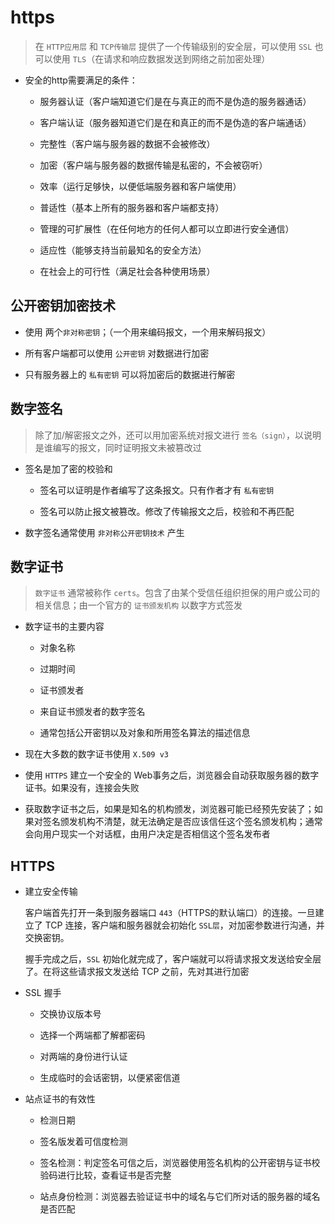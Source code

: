 # https

> 在 `HTTP应用层` 和 `TCP传输层` 提供了一个传输级别的安全层，可以使用 `SSL` 也可以使用 `TLS`（在请求和响应数据发送到网络之前加密处理）

- 安全的http需要满足的条件：

  - 服务器认证（客户端知道它们是在与真正的而不是伪造的服务器通话）

  - 客户端认证（服务器知道它们是在和真正的而不是伪造的客户端通话）

  - 完整性（客户端与服务器的数据不会被修改）

  - 加密（客户端与服务器的数据传输是私密的，不会被窃听）

  - 效率（运行足够快，以便低端服务器和客户端使用）

  - 普适性（基本上所有的服务器和客户端都支持）

  - 管理的可扩展性（在任何地方的任何人都可以立即进行安全通信）

  - 适应性（能够支持当前最知名的安全方法）

  - 在社会上的可行性（满足社会各种使用场景）

## 公开密钥加密技术

- 使用 两个`非对称密钥`；（一个用来编码报文，一个用来解码报文）

- 所有客户端都可以使用 `公开密钥` 对数据进行加密

- 只有服务器上的 `私有密钥` 可以将加密后的数据进行解密

## 数字签名

> 除了加/解密报文之外，还可以用加密系统对报文进行 `签名（sign）`，以说明是谁编写的报文，同时证明报文未被篡改过

- 签名是加了密的校验和

  - 签名可以证明是作者编写了这条报文。只有作者才有 `私有密钥`

  - 签名可以防止报文被篡改。修改了传输报文之后，校验和不再匹配

- 数字签名通常使用 `非对称公开密钥技术` 产生

## 数字证书

> `数字证书` 通常被称作 `certs`。包含了由某个受信任组织担保的用户或公司的相关信息；由一个官方的 `证书颁发机构` 以数字方式签发

- 数字证书的主要内容

  - 对象名称

  - 过期时间

  - 证书颁发者

  - 来自证书颁发者的数字签名

  - 通常包括公开密钥以及对象和所用签名算法的描述信息

- 现在大多数的数字证书使用 `X.509 v3`

- 使用 `HTTPS` 建立一个安全的 Web事务之后，浏览器会自动获取服务器的数字证书。如果没有，连接会失败

- 获取数字证书之后，如果是知名的机构颁发，浏览器可能已经预先安装了；如果对签名颁发机构不清楚，就无法确定是否应该信任这个签名颁发机构；通常会向用户现实一个对话框，由用户决定是否相信这个签名发布者

## HTTPS

- 建立安全传输

  客户端首先打开一条到服务器端口 `443`（HTTPS的默认端口）的连接。一旦建立了 TCP 连接，客户端和服务器就会初始化 `SSL层`，对加密参数进行沟通，并交换密钥。

  握手完成之后，`SSL` 初始化就完成了，客户端就可以将请求报文发送给安全层了。在将这些请求报文发送给 TCP 之前，先对其进行加密

- SSL 握手

  - 交换协议版本号

  - 选择一个两端都了解都密码

  - 对两端的身份进行认证

  - 生成临时的会话密钥，以便紧密信道

- 站点证书的有效性

  - 检测日期

  - 签名版发着可信度检测

  - 签名检测：判定签名可信之后，浏览器使用签名机构的公开密钥与证书校验码进行比较，查看证书是否完整

  - 站点身份检测：浏览器去验证证书中的域名与它们所对话的服务器的域名是否匹配